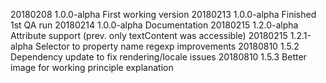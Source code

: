 20180208 1.0.0-alpha First working version
20180213 1.0.0-alpha Finished 1st QA run
20180214 1.0.0-alpha Documentation
20180215 1.2.0-alpha Attribute support (prev. only textContent was accessible)
20180215 1.2.1-alpha Selector to property name regexp improvements
20180810 1.5.2 Dependency update to fix rendering/locale issues
20180810 1.5.3 Better image for working principle explanation